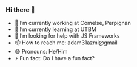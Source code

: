 ### Hi there 👋

<!--
**adamazm/adamazm** is a ✨ _special_ ✨ repository because its `README.md` (this file) appears on your GitHub profile.

Here are some ideas to get you started:

- 🔭 I’m currently working on ...
- 🌱 I’m currently learning ...
- 👯 I’m looking to collaborate on ...
- 🤔 I’m looking for help with ...
- 💬 Ask me about ...
- 📫 How to reach me: ...
- 😄 Pronouns: ...
- ⚡ Fun fact: ...
-->
- 🔭 I’m currently working at Comelse, Perpignan
- 🌱 I’m currently learning at UTBM
- 🤔 I’m looking for help with JS Frameworks
- 📫 How to reach me: adam31azmi@gmail
- 😄 Pronouns: He/Him
- ⚡ Fun fact: Do I have a fun fact?
